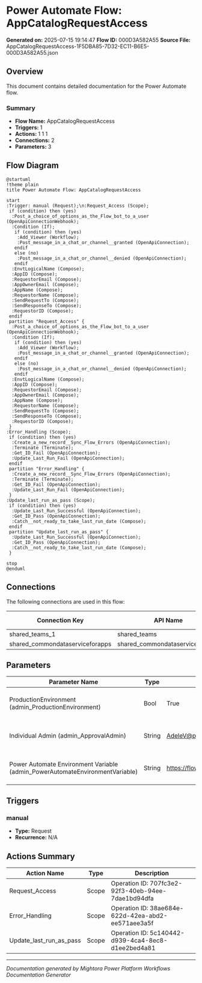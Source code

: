 ﻿# Power Automate Flow: AppCatalogRequestAccess

**Generated on:** 2025-07-15 19:14:47
**Flow ID:** 000D3A582A55
**Source File:** AppCatalogRequestAccess-1F5DBA85-7D32-EC11-B6E5-000D3A582A55.json

## Overview

This document contains detailed documentation for the Power Automate flow.

### Summary
- **Flow Name:** AppCatalogRequestAccess
- **Triggers:** 1
- **Actions:** 1 1 1
- **Connections:** 2
- **Parameters:** 3

## Flow Diagram

```plantuml
@startuml
!theme plain
title Power Automate Flow: AppCatalogRequestAccess

start
:Trigger: manual (Request);\n:Request_Access (Scope);
 if (condition) then (yes)
  :Post_a_choice_of_options_as_the_Flow_bot_to_a_user (OpenApiConnectionWebhook);
  :Condition (If);
   if (condition) then (yes)
    :Add_Viewer (Workflow);
    :Post_message_in_a_chat_or_channel__granted (OpenApiConnection);
   endif
   else (no)
    :Post_message_in_a_chat_or_channel__denied (OpenApiConnection);
   endif
  :EnvtLogicalName (Compose);
  :AppID (Compose);
  :RequestorEmail (Compose);
  :AppOwnerEmail (Compose);
  :AppName (Compose);
  :RequestorName (Compose);
  :SendRequestTo (Compose);
  :SendResponseTo (Compose);
  :RequestorID (Compose);
 endif
 partition "Request_Access" {
  :Post_a_choice_of_options_as_the_Flow_bot_to_a_user (OpenApiConnectionWebhook);
  :Condition (If);
   if (condition) then (yes)
    :Add_Viewer (Workflow);
    :Post_message_in_a_chat_or_channel__granted (OpenApiConnection);
   endif
   else (no)
    :Post_message_in_a_chat_or_channel__denied (OpenApiConnection);
   endif
  :EnvtLogicalName (Compose);
  :AppID (Compose);
  :RequestorEmail (Compose);
  :AppOwnerEmail (Compose);
  :AppName (Compose);
  :RequestorName (Compose);
  :SendRequestTo (Compose);
  :SendResponseTo (Compose);
  :RequestorID (Compose);
 }
:Error_Handling (Scope);
 if (condition) then (yes)
  :Create_a_new_record__Sync_Flow_Errors (OpenApiConnection);
  :Terminate (Terminate);
  :Get_ID_Fail (OpenApiConnection);
  :Update_Last_Run_Fail (OpenApiConnection);
 endif
 partition "Error_Handling" {
  :Create_a_new_record__Sync_Flow_Errors (OpenApiConnection);
  :Terminate (Terminate);
  :Get_ID_Fail (OpenApiConnection);
  :Update_Last_Run_Fail (OpenApiConnection);
 }
:Update_last_run_as_pass (Scope);
 if (condition) then (yes)
  :Update_Last_Run_Successful (OpenApiConnection);
  :Get_ID_Pass (OpenApiConnection);
  :Catch__not_ready_to_take_last_run_date (Compose);
 endif
 partition "Update_last_run_as_pass" {
  :Update_Last_Run_Successful (OpenApiConnection);
  :Get_ID_Pass (OpenApiConnection);
  :Catch__not_ready_to_take_last_run_date (Compose);
 }

stop
@enduml
```

## Connections

The following connections are used in this flow:

| Connection Key | API Name | Logical Name | Runtime Source |
|----------------|----------|--------------|----------------|
| shared_teams_1 | shared_teams | admin_CoECoreTeams | embedded |
| shared_commondataserviceforapps | shared_commondataserviceforapps | admin_sharedcommondataserviceforapps_98924 | embedded |

## Parameters

| Parameter Name | Type | Default Value | Description |
|----------------|------|---------------|-------------|
| ProductionEnvironment (admin_ProductionEnvironment) | Bool | True | Inventory - Yes by default. Set to No if you are creating a dev type envt. This will allow some flows to set target users to the admin instead of resource owners |
| Individual Admin (admin_ApprovalAdmin) | String | AdeleV@powercattools.onmicrosoft.com | Inventory - REQUIRED. An individual admin's email. Some actions (approvals / team chats) cannot accept a group/DL. So this env variable is for those instances in the kit.  |
| Power Automate Environment Variable (admin_PowerAutomateEnvironmentVariable) | String | https://flow.microsoft.com/manage/environments/ | Inventory - REQUIRED. Environment, including geographic location, for Power Automate - Ex for commercial: https://flow.microsoft.com/manage/environments/ |

## Triggers

### manual
- **Type:** Request
- **Recurrence:** N/A

## Actions Summary

| Action Name | Type | Description |
|-------------|------|-------------|
| Request_Access | Scope | Operation ID: 707fc3e2-92f3-40eb-94ee-7dae1bd94dfa |
| Error_Handling | Scope | Operation ID: 38ae684e-622d-42ea-abd2-ee571aee3a5f |
| Update_last_run_as_pass | Scope | Operation ID: 5c140442-d939-4ca4-8ec8-d1ee2bed4a81 |

---
*Documentation generated by Mightora Power Platform Workflows Documentation Generator*
